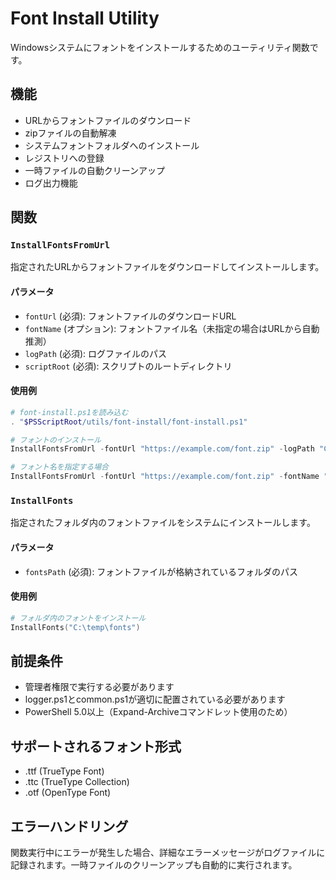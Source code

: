 # Font Install Utility

Windowsシステムにフォントをインストールするためのユーティリティ関数です。

## 機能

- URLからフォントファイルのダウンロード
- zipファイルの自動解凍
- システムフォントフォルダへのインストール
- レジストリへの登録
- 一時ファイルの自動クリーンアップ
- ログ出力機能

## 関数

### `InstallFontsFromUrl`

指定されたURLからフォントファイルをダウンロードしてインストールします。

#### パラメータ

- `fontUrl` (必須): フォントファイルのダウンロードURL
- `fontName` (オプション): フォントファイル名（未指定の場合はURLから自動推測）
- `logPath` (必須): ログファイルのパス
- `scriptRoot` (必須): スクリプトのルートディレクトリ

#### 使用例

```powershell
# font-install.ps1を読み込む
. "$PSScriptRoot/utils/font-install/font-install.ps1"

# フォントのインストール
InstallFontsFromUrl -fontUrl "https://example.com/font.zip" -logPath "C:\logs\font-install.log" -scriptRoot $PSScriptRoot

# フォント名を指定する場合
InstallFontsFromUrl -fontUrl "https://example.com/font.zip" -fontName "MyFont.zip" -logPath "C:\logs\font-install.log" -scriptRoot $PSScriptRoot
```

### `InstallFonts`

指定されたフォルダ内のフォントファイルをシステムにインストールします。

#### パラメータ

- `fontsPath` (必須): フォントファイルが格納されているフォルダのパス

#### 使用例

```powershell
# フォルダ内のフォントをインストール
InstallFonts("C:\temp\fonts")
```

## 前提条件

- 管理者権限で実行する必要があります
- logger.ps1とcommon.ps1が適切に配置されている必要があります
- PowerShell 5.0以上（Expand-Archiveコマンドレット使用のため）

## サポートされるフォント形式

- .ttf (TrueType Font)
- .ttc (TrueType Collection)
- .otf (OpenType Font)

## エラーハンドリング

関数実行中にエラーが発生した場合、詳細なエラーメッセージがログファイルに記録されます。一時ファイルのクリーンアップも自動的に実行されます。